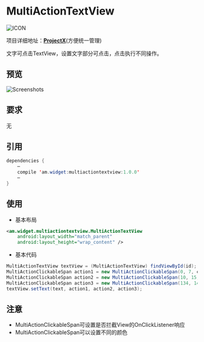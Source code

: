 # MultiActionTextView
![ICON](https://github.com/AlexMofer/ProjectX/blob/master/multiactiontextview/icon.png)

项目详细地址：[**ProjectX**](https://github.com/AlexMofer/ProjectX/tree/master/multiactiontextview)(方便统一管理)

文字可点击TextView，设置文字部分可点击，点击执行不同操作。
## 预览
![Screenshots](https://github.com/AlexMofer/ProjectX/blob/master/multiactiontextview/screenshots.gif)
## 要求
无

## 引用
```java
dependencies {
    ⋯
    compile 'am.widget:multiactiontextview:1.0.0'
    ⋯
}
```
## 使用
- 基本布局
```xml
<am.widget.multiactiontextview.MultiActionTextView
    android:layout_width="match_parent"
    android:layout_height="wrap_content" />
```
- 基本代码
```java
MultiActionTextView textView = (MultiActionTextView) findViewById(id);
MultiActionClickableSpan action1 = new MultiActionClickableSpan(0, 7, colorPrimary, true, false, listener);
MultiActionClickableSpan action2 = new MultiActionClickableSpan(10, 15, colorAccent, false, true, listener);
MultiActionClickableSpan action3 = new MultiActionClickableSpan(134, 140, colorRipple, false, true, listener);
textView.setText(text, action1, action2, action3);
```
## 注意
- MultiActionClickableSpan可设置是否拦截View的OnClickListener响应
- MultiActionClickableSpan可以设置不同的颜色
